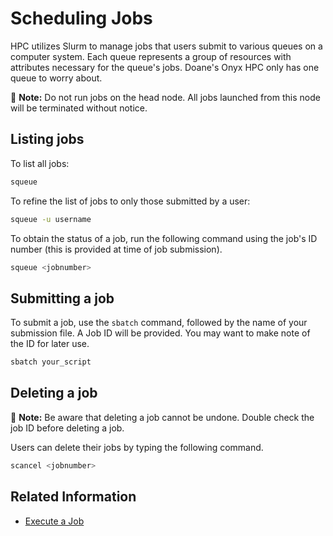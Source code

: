 # Scheduling Jobs

HPC utilizes Slurm to manage jobs that users submit to various queues on a computer system. Each queue represents a group of resources with attributes necessary for the queue's jobs. Doane's Onyx HPC only has one queue to worry about.

📝 **Note:** Do not run jobs on the head node. All jobs launched from this node will be terminated without notice.

## Listing jobs

To list all jobs:

```bash
squeue
```

To refine the list of jobs to only those submitted by a user:

```bash
squeue -u username
```

To obtain the status of a job, run the following command using the job's ID number (this is provided at time of job submission).

```bash
squeue <jobnumber>
```

## Submitting a job

To submit a job, use the `sbatch` command, followed by the name of your submission file. A Job ID will be provided. You may want to make note of the ID for later use.

```bash
sbatch your_script
```

## Deleting a job

📝 **Note:** Be aware that deleting a job cannot be undone. Double check the job ID before deleting a job.

Users can delete their jobs by typing the following command.

```bash
scancel <jobnumber>
```

## Related Information

- [Execute a Job](../execute-a-job.md)
